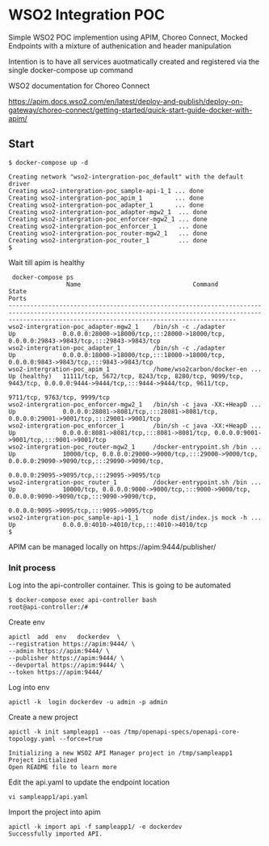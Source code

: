 #  WSO2 Integration POC

Simple WSO2 POC implemention using APIM, Choreo Connect, Mocked Endpoints with a mixture of authenication and header manipulation

Intention is to have all services auotmatically created and registered via the single docker-compose up command

WSO2 documentation for Choreo Connect 

https://apim.docs.wso2.com/en/latest/deploy-and-publish/deploy-on-gateway/choreo-connect/getting-started/quick-start-guide-docker-with-apim/

## Start



```
$ docker-compose up -d 

Creating network "wso2-intergration-poc_default" with the default driver
Creating wso2-intergration-poc_sample-api-1_1 ... done
Creating wso2-intergration-poc_apim_1         ... done
Creating wso2-intergration-poc_adapter_1      ... done
Creating wso2-intergration-poc_adapter-mgw2_1  ... done
Creating wso2-intergration-poc_enforcer-mgw2_1 ... done
Creating wso2-intergration-poc_enforcer_1      ... done
Creating wso2-intergration-poc_router-mgw2_1   ... done
Creating wso2-intergration-poc_router_1        ... done
$
```


Wait till apim is healthy
```
 docker-compose ps
                Name                               Command                  State                                                              Ports                                                       
-----------------------------------------------------------------------------------------------------------------------------------------------------------------------------------------------------------
wso2-intergration-poc_adapter-mgw2_1    /bin/sh -c ./adapter             Up             0.0.0.0:28000->18000/tcp,:::28000->18000/tcp, 0.0.0.0:29843->9843/tcp,:::29843->9843/tcp                           
wso2-intergration-poc_adapter_1         /bin/sh -c ./adapter             Up             0.0.0.0:18000->18000/tcp,:::18000->18000/tcp, 0.0.0.0:9843->9843/tcp,:::9843->9843/tcp                             
wso2-intergration-poc_apim_1            /home/wso2carbon/docker-en ...   Up (healthy)   11111/tcp, 5672/tcp, 8243/tcp, 8280/tcp, 9099/tcp, 9443/tcp, 0.0.0.0:9444->9444/tcp,:::9444->9444/tcp, 9611/tcp,   
                                                                                        9711/tcp, 9763/tcp, 9999/tcp                                                                                       
wso2-intergration-poc_enforcer-mgw2_1   /bin/sh -c java -XX:+HeapD ...   Up             0.0.0.0:28081->8081/tcp,:::28081->8081/tcp, 0.0.0.0:29001->9001/tcp,:::29001->9001/tcp                             
wso2-intergration-poc_enforcer_1        /bin/sh -c java -XX:+HeapD ...   Up             0.0.0.0:8081->8081/tcp,:::8081->8081/tcp, 0.0.0.0:9001->9001/tcp,:::9001->9001/tcp                                 
wso2-intergration-poc_router-mgw2_1     /docker-entrypoint.sh /bin ...   Up             10000/tcp, 0.0.0.0:29000->9000/tcp,:::29000->9000/tcp, 0.0.0.0:29090->9090/tcp,:::29090->9090/tcp,                 
                                                                                        0.0.0.0:29095->9095/tcp,:::29095->9095/tcp                                                                         
wso2-intergration-poc_router_1          /docker-entrypoint.sh /bin ...   Up             10000/tcp, 0.0.0.0:9000->9000/tcp,:::9000->9000/tcp, 0.0.0.0:9090->9090/tcp,:::9090->9090/tcp,                     
                                                                                        0.0.0.0:9095->9095/tcp,:::9095->9095/tcp                                                                           
wso2-intergration-poc_sample-api-1_1    node dist/index.js mock -h ...   Up             0.0.0.0:4010->4010/tcp,:::4010->4010/tcp                                                                           
$ 
```


APIM can be managed locally on  https://apim:9444/publisher/



### Init process

Log into the api-controller container.  This is going to be automated

``` 
$ docker-compose exec api-controller bash
root@api-controller:/# 
```

Create env 

```
apictl  add  env   dockerdev  \
--registration https://apim:9444/ \
--admin https://apim:9444/ \
--publisher https://apim:9444/ \
--devportal https://apim:9444/ \
--token https://apim:9444/ 
``` 

Log into env
```
apictl -k  login dockerdev -u admin -p admin 
```

Create a new project

``` 
apictl -k init sampleapp1 --oas /tmp/openapi-specs/openapi-core-topology.yaml --force=true

Initializing a new WSO2 API Manager project in /tmp/sampleapp1
Project initialized
Open README file to learn more
```

Edit the api.yaml to update the endpoint location
```
vi sampleapp1/api.yaml 
```

Import the project into apim

```
apictl -k import api -f sampleapp1/ -e dockerdev 
Successfully imported API. 
```